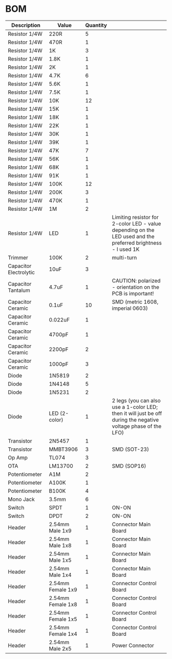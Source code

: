 # BOM

| Description | Value | Quantity | |
| --- | --- | --- | --- |
| Resistor 1/4W | 220R | 5 | |
| Resistor 1/4W | 470R | 1| |
| Resistor 1/4W | 1K | 3 | |
| Resistor 1/4W | 1.8K | 1 | |
| Resistor 1/4W | 2K | 1 | |
| Resistor 1/4W | 4.7K | 6 | |
| Resistor 1/4W | 5.6K | 1 | |
| Resistor 1/4W | 7.5K | 1 | |
| Resistor 1/4W | 10K | 12 | |
| Resistor 1/4W | 15K | 1 | |
| Resistor 1/4W | 18K | 1 | |
| Resistor 1/4W | 22K | 1 | |
| Resistor 1/4W | 30K | 1 | |
| Resistor 1/4W | 39K | 1 | |
| Resistor 1/4W | 47K | 7 | |
| Resistor 1/4W | 56K | 1 | |
| Resistor 1/4W | 68K | 1 | |
| Resistor 1/4W | 91K | 1 | |
| Resistor 1/4W | 100K | 12 | |
| Resistor 1/4W | 200K | 3 | |
| Resistor 1/4W | 470K | 1 | |
| Resistor 1/4W | 1M | 2 | |
| Resistor 1/4W | LED | 1 | Limiting resistor for 2-color LED - value depending on the LED used and the preferred brightness - I used 1K |
| Trimmer | 100K | 2 | multi-turn |
| Capacitor Electrolytic | 10uF | 3 | |
| Capacitor Tantalum | 4.7uF | 1 | CAUTION: polarized - orientation on the PCB is important! |
| Capacitor Ceramic | 0.1uF | 10 | SMD (metric 1608, imperial 0603) |
| Capacitor Ceramic | 0.022uF | 1 | |
| Capacitor Ceramic | 4700pF | 1 | |
| Capacitor Ceramic | 2200pF | 2 | |
| Capacitor Ceramic | 1000pF | 3 | |
| Diode | 1N5819 | 2 | |
| Diode | 1N4148 | 5 | |
| Diode | 1N5231 | 2 | |
| Diode | LED (2-color) | 1 | 2 legs (you can also use a 1-color LED; then it will just be off during the negative voltage phase of the LFO) |
| Transistor | 2N5457 | 1 | |
| Transistor | MMBT3906 | 3 | SMD (SOT-23) |
| Op Amp | TL074 | 3 | |
| OTA | LM13700 | 2 | SMD (SOP16) |
| Potentiometer | A1M | 2 | |
| Potentiometer | A100K | 1 | |
| Potentiometer | B100K | 4 | |
| Mono Jack | 3.5mm | 6 | |
| Switch | SPDT | 1 | ON-ON |
| Switch | DPDT | 2 | ON-ON |
| Header | 2.54mm Male 1x9 | 1 | Connector Main Board |
| Header | 2.54mm Male 1x8 | 1 | Connector Main Board |
| Header | 2.54mm Male 1x5 | 1 | Connector Main Board |
| Header | 2.54mm Male 1x4 | 1 | Connector Main Board |
| Header | 2.54mm Female 1x9 | 1 | Connector Control Board |
| Header | 2.54mm Female 1x8 | 1 | Connector Control Board |
| Header | 2.54mm Female 1x5 | 1 | Connector Control Board |
| Header | 2.54mm Female 1x4 | 1 | Connector Control Board |
| Header | 2.54mm Male 2x5 | 1 | Power Connector |
